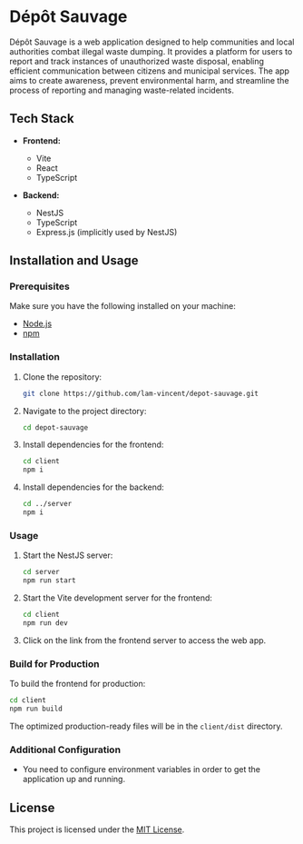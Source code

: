# Dépôt Sauvage

Dépôt Sauvage is a web application designed to help communities and local authorities combat illegal waste dumping. It provides a platform for users to report and track instances of unauthorized waste disposal, enabling efficient communication between citizens and municipal services. The app aims to create awareness, prevent environmental harm, and streamline the process of reporting and managing waste-related incidents.

## Tech Stack

- **Frontend:**

  - Vite
  - React
  - TypeScript

- **Backend:**
  - NestJS
  - TypeScript
  - Express.js (implicitly used by NestJS)

## Installation and Usage

### Prerequisites

Make sure you have the following installed on your machine:

- [Node.js](https://nodejs.org/)
- [npm](https://www.npmjs.com/)

### Installation

1. Clone the repository:

   ```bash
   git clone https://github.com/lam-vincent/depot-sauvage.git
   ```

2. Navigate to the project directory:

   ```bash
   cd depot-sauvage
   ```

3. Install dependencies for the frontend:

   ```bash
   cd client
   npm i
   ```

4. Install dependencies for the backend:

   ```bash
   cd ../server
   npm i
   ```

### Usage

1. Start the NestJS server:

   ```bash
   cd server
   npm run start
   ```

2. Start the Vite development server for the frontend:

   ```bash
   cd client
   npm run dev
   ```

3. Click on the link from the frontend server to access the web app.

### Build for Production

To build the frontend for production:

```bash
cd client
npm run build
```

The optimized production-ready files will be in the `client/dist` directory.

### Additional Configuration

- You need to configure environment variables in order to get the application up and running.

## License

This project is licensed under the [MIT License](LICENSE).
